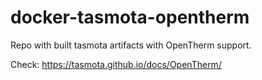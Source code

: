 # docker-tasmota-opentherm

Repo with built tasmota artifacts with OpenTherm support.

Check: <https://tasmota.github.io/docs/OpenTherm/>
